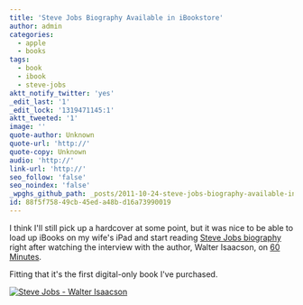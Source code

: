 ```yaml
---
title: 'Steve Jobs Biography Available in iBookstore'
author: admin
categories:
  - apple
  - books
tags:
  - book
  - ibook
  - steve-jobs
aktt_notify_twitter: 'yes'
_edit_last: '1'
_edit_lock: '1319471145:1'
aktt_tweeted: '1'
image: ''
quote-author: Unknown
quote-url: 'http://'
quote-copy: Unknown
audio: 'http://'
link-url: 'http://'
seo_follow: 'false'
seo_noindex: 'false'
_wpghs_github_path: _posts/2011-10-24-steve-jobs-biography-available-in-ibooks-store.md
id: 88f5f758-49cb-45ed-a48b-d16a73990019
---
```

<p>I think I'll still pick up a hardcover at some point, but it was nice to be able to load up iBooks on my wife's iPad and start reading <a href="http://click.linksynergy.com/fs-bin/stat?id=6PFrOqNV4B8&offerid=146261&type=3&subid=0&tmpid=1826&RD_PARM1=http%253A%252F%252Fitunes.apple.com%252Fca%252Fbook%252Fsteve-jobs%252Fid431617578%253Fmt%253D11%2526uo%253D4%2526partnerId%253D30" target="itunes_store">Steve Jobs biography</a> right after watching the interview with the author, Walter Isaacson, on <a href="http://mashable.com/2011/10/23/steve-jobs-walter-isaacson-60-minutes-video/">60 Minutes</a>. </p>
<p>Fitting that it's the first digital-only book I've purchased.</p>
<p><a href="http://click.linksynergy.com/fs-bin/stat?id=6PFrOqNV4B8&offerid=146261&type=3&subid=0&tmpid=1826&RD_PARM1=http%253A%252F%252Fitunes.apple.com%252Fca%252Fbook%252Fsteve-jobs%252Fid431617578%253Fmt%253D11%2526uo%253D4%2526partnerId%253D30" target="itunes_store"><img src="http://ax.phobos.apple.com.edgesuite.net/images/web/linkmaker/badge_bookstore-lrg.gif" alt="Steve Jobs - Walter Isaacson" style="border: 0;"/></a></p>
